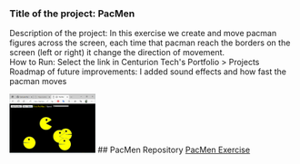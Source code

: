 ### Title of the project: PacMen
Description of the project: In this exercise we create and move pacman figures across the screen, each time that pacman reach the borders on the screen (left or right) it change the direction of movement. <br>
How to Run: Select the link in Centurion Tech's Portfolio > Projects <br>
Roadmap of future improvements: I added sound effects and how fast the pacman moves<br>

<img src="pacmen.png" width="30%" height="30%">
## PacMen Repository
<a href="https://github.com/CenturionTech/pacmen">PacMen Exercise </a>
